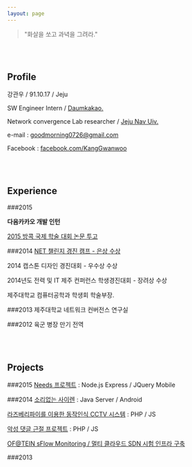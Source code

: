```yaml
---
layout: page
---
```


>
> "화살을 쏘고 과녁을 그려라."
>

<br>
<br>

## Profile

강관우 / 91.10.17 / Jeju

SW Engineer Intern / [Daumkakao.](http://www.daumkakao.com/main)

Network convergence Lab researcher / [Jeju Nav Uiv.](http://www.jejunu.ac.kr/_2014/main.jsp)

e-mail : 
<goodmorning0726@gmail.com>

Facebook :
[facebook.com/KangGwanwoo](https://www.facebook.com/profile.php?id=100005582915822)

<br>
<br>

## Experience

###2015

**다음카카오 개발 인턴**

[2015 방콕 국제 학술 대회 논문 투고](http://icsmb2015.cs4smb.or.kr/CmsHome/MainDefault.aspx)

###2014
[NET 챌린지 경진 캠프 - 은상 수상](http://www.koren.or.kr/board/board.php?db=photo&pageID=ID12832175761)

2014 캡스톤 디자인 경진대회 - 우수상 수상

2014년도 전력 및 IT 제주 컨퍼런스 학생경진대회 - 장려상 수상

제주대학교 컴퓨터공학과 학생회 학술부장.

###2013
제주대학교 네트워크 컨버전스 연구실

###2012
육군 병장 만기 전역

<br>
<br>

## Projects

###2015
[Needs 프로젝트](#) : Node.js Express / JQuery Mobile

###2014
[소리없는 사이렌](#) : Java Server / Android

[라즈베리파이를 이용한 동작인식 CCTV 시스템](#) : PHP / JS

[악성 댓글 근절 프로젝트](#) : PHP / JS

[OF@TEIN sFlow Monitoring / 멀티 클라우드 SDN 시험 인프라 구축](#)

###2013


